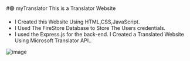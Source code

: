 #🟣 myTranslator
This is a Translator Website
  * I Created this Website Using HTML,CSS,JavaScript.
  * I Used The FireStore Database to Store The Users credentials.
  * I used the Express.js for the back-end.
I Created a Translated Website Using Microsoft Translator API..

![image](https://github.com/Poorna55/myTranslator/assets/111335589/2aa37e9f-a3f2-4bf4-ab55-ad7ff97e5ba8)
